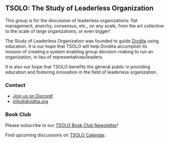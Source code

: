 ## TSOLO: The Study of Leaderless Organization

This group is for the discussion of leaderless organizations: flat management, anarchy, consensus, etc., on any scale, from the art collective to the scale of large organizations, or even bigger!

The Study of Leaderless Organization was founded to guide [Divdita](http://dividita.org/) using education. It is our hope that TSOLO will help Dividita accomplish its mission of creating a system enabling group decision-making to run an organization, in lieu of representatives/leaders.

It is also our hope that TSOLO benefits the general public in providing education and fostering innovation in the field of leaderless organization.

### Contact

  * [Join us on Discord!](https://discord.gg/JxAuPmv)
  * [info@dividita.org](mailto:info@dividita.org)

### Book Club

Please subscribe to our [TSOLO Book Club Newsletter](https://mailchi.mp/0bca862bc6f8/dividita-book-club)!

Find upcoming discussions on [TSOLO Calendar](https://calendar.google.com/calendar/b/4?cid=ZGl2aWRpdGEub3JnX2ZvN205N2NiMTZuaTExaDNvNWdqNnBrMmRjQGdyb3VwLmNhbGVuZGFyLmdvb2dsZS5jb20).
